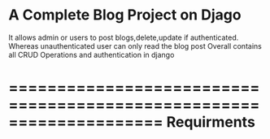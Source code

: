 A Complete Blog Project on Djago
====================================================================
It allows admin or users to post blogs,delete,update if authenticated.
Whereas unauthenticated user can only read the blog post
Overall contains all CRUD Operations and authentication in django

====================================================================
Requirments
====================================================================
